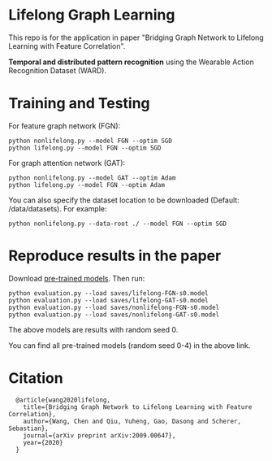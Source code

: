 # Lifelong Graph Learning

   This repo is for the application in paper "Bridging Graph Network to Lifelong
   Learning with Feature Correlation".

   **Temporal and distributed pattern recognition** using
   the Wearable Action Recognition Dataset (WARD).

# Training and Testing

   For feature graph network (FGN):

    python nonlifelong.py --model FGN --optim SGD
    python lifelong.py --model FGN --optim SGD

   For graph attention network (GAT):

    python nonlifelong.py --model GAT --optim Adam
    python lifelong.py --model FGN --optim Adam

   You can also specify the dataset location to be downloaded (Default: /data/datasets). For example:

    python nonlifelong.py --data-root ./ --model FGN --optim SGD

# Reproduce results in the paper

   Download [pre-trained models](https://github.com/wang-chen/graph-action-recognition/releases/download/v1.0/saves.zip). Then run:
   
    python evaluation.py --load saves/lifelong-FGN-s0.model
    python evaluation.py --load saves/lifelong-GAT-s0.model
    python evaluation.py --load saves/nonlifelong-FGN-s0.model
    python evaluation.py --load saves/nonlifelong-GAT-s0.model

   The above models are results with random seed 0.

   You can find all pre-trained models (random seed 0-4) in the above link.

# Citation

      @article{wang2020lifelong,
        title={Bridging Graph Network to Lifelong Learning with Feature Correlation},
        author={Wang, Chen and Qiu, Yuheng, Gao, Dasong and Scherer, Sebastian},
        journal={arXiv preprint arXiv:2009.00647},
        year={2020}
      }
